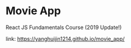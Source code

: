 # Movie App

React JS Fundamentals Course (2019 Update!)

link: https://yanghuijin1214.github.io/movie_app/
